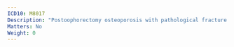 ```yaml
---
ICD10: M8017
Description: "Postoophorectomy osteoporosis with pathological fracture: Ankle and foot"
Matters: No
Weight: 0
---
```


